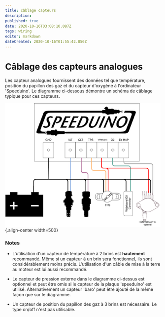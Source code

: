 ```yaml
---
title: câblage capteurs
description: 
published: true
date: 2020-10-16T03:08:10.087Z
tags: wiring
editor: markdown
dateCreated: 2020-10-16T01:55:42.856Z
---
```


# Câblage des capteurs analogues
Les capteur analogues fournissent des données tel que température, position du papillon des gaz et du capteur d'oxygène à l'ordinateur 'Speeduino'. Le diagramme ci-dessous démontre un schéma de câblage typique pour ces capteurs.

![analog_sensors.png](/img/wiring/analog_sensors.png){.align-center width=500}

### Notes
* L'utilisation d'un capteur de température à 2 brins est **hautement** recommandé. Même si un capteur à un brin sera fonctionnel, ils sont considérablement moins précis. L'utilisation d'un câble de mise à la terre au moteur est lui aussi recommandé.

* Le capteur de pression externe dans le diagramme ci-dessus est optionnel et peut être omis si le capteur de la plaque 'speeduino' est utilisé. Alternativement un capteur 'baro' peut être ajouté de la même façon que sur le diagramme.

* Un capteur de position du papillon des gaz à 3 brins est nécessaire. Le type on/off n'est pas utilisable.